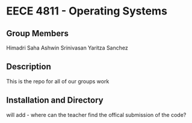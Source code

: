 # EECE 4811 - Operating Systems

## Group Members
Himadri Saha
Ashwin Srinivasan
Yaritza Sanchez

## Description
This is the repo for all of our groups work 

## Installation and Directory  
will add - where can the teacher find the offical submission of the code? 
